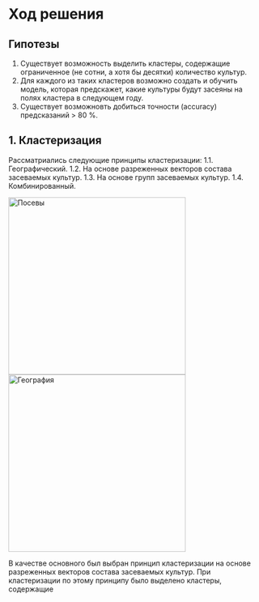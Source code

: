 # Ход решения
## Гипотезы
1. Существует возможность выделить кластеры, содержащие ограниченное (не сотни, а хотя бы десятки) количество культур.
2. Для каждого из таких кластеров возможно создать и обучить модель, которая предскажет, какие культуры будут засеяны на полях кластера в следующем году.
3. Существует возможновть добиться точности (accuracy) предсказаний > 80 %.

## 1. Кластеризация
Рассматриались следующие принципы кластеризации:
1.1. Географический.
1.2. На основе разреженных векторов состава засеваемых культур.
1.3. На основе групп засеваемых культур.
1.4. Комбинированный.

<p align="left">
  <img src="https://user-images.githubusercontent.com/11871192/111023406-f373c000-83e9-11eb-9f44-3fa3f1da8ef0.png" width="350" title="Посевы">
  <img src="https://user-images.githubusercontent.com/11871192/111023407-f4a4ed00-83e9-11eb-9dd2-ee4ce716ee7c.png" width="350" title="География">
</p>

В качестве основного был выбран принцип кластеризации на основе разреженных векторов состава засеваемых культур. При кластеризации по этому принципу было выделено кластеры, содержащие 
